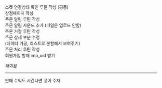소켓 연결상태 확인 루틴 작성 (핑퐁)  
상점페이지 작성  
주문 알림 루틴 작성  
주문 알림 사운드 추가 (파일은 업로드 안함)  
주문 거절 루틴 작성  
주문 상세 부분 수정  
(데이터 가공, 리스트로 분할해서 보여주기)  
주문 처리 루틴 작성  
회원가입 할때 imp_uid 받기  

*해야됨*  


--------------------------------  

판매 수익도 시간나면 넣어 주자